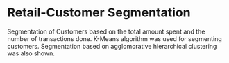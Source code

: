 # Retail-Customer Segmentation

Segmentation of Customers based on the total amount spent and the number of transactions done. K-Means algorithm was used for segmenting customers. Segmentation based on agglomorative hierarchical clustering was also shown.
